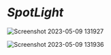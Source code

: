 # *SpotLight*
![Screenshot 2023-05-09 131927](https://user-images.githubusercontent.com/127188541/237033232-ff5ee6d4-d169-482f-8b13-b5db8fae3917.png)

![Screenshot 2023-05-09 131936](https://user-images.githubusercontent.com/127188541/237033636-54e155d6-bae8-4f75-827e-d9692af88ef0.png)
